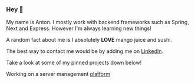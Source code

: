 ### Hey 👋

My name is Anton. I mostly work with backend frameworks such as Spring, Next and Express. However I'm always learning new things!

A random fact about me is I absolutely **LOVE** mango juice and sushi.

The best way to contact me would be by adding me on [LinkedIn](https://www.linkedin.com/in/antonre/).

Take a look at some of my pinned projects down below!

Working on a server management [platform](http://controlserverhosting.com/)

<!--
**icepaq/icepaq** is a ✨ _special_ ✨ repository because its `README.md` (this file) appears on your GitHub profile.

Here are some ideas to get you started:

- 🔭 I’m currently working on ...
- 🌱 I’m currently learning ...
- 👯 I’m looking to collaborate on ...
- 🤔 I’m looking for help with ...
- 💬 Ask me about ...
- 📫 How to reach me: ...
- 😄 Pronouns: ...
- ⚡ Fun fact: ...
-->

